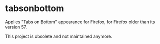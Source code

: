 tabsonbottom
============

Applies "Tabs on Bottom" appearance for Firefox, for Firefox older than its version 57.

This project is obsolete and not maintained anymore.
